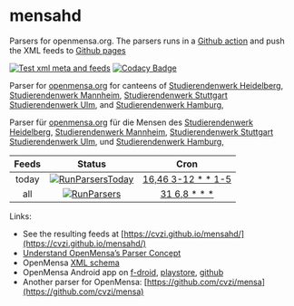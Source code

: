 # mensahd
Parsers for openmensa.org. The parsers runs in a [Github action](https://github.com/cvzi/mensahd/actions?query=workflow%3ARunParsers) and push the XML feeds to [Github pages](https://cvzi.github.io/mensahd/)



[![Test xml meta and feeds](https://github.com/cvzi/mensahd/workflows/Test%20xml%20meta%20and%20feeds/badge.svg)](https://github.com/cvzi/mensahd/actions?query=workflow%3A%22Test+xml+meta+and+feeds%22)
[![Codacy Badge](https://api.codacy.com/project/badge/Grade/e2aa5ab1cb304c0ab1f5719ad2b3acbf)](https://app.codacy.com/app/cvzi/mensahd?utm_source=github.com&utm_medium=referral&utm_content=cvzi/mensahd&utm_campaign=Badge_Grade_Dashboard)

Parser for [openmensa.org](https://openmensa.org/) for canteens of
[Studierendenwerk Heidelberg](http://www.stw.uni-heidelberg.de/en/speiseplan),
[Studierendenwerk Mannheim](https://www.stw-ma.de/Essen+_+Trinken/Men%C3%BCpl%C3%A4ne.html),
[Studierendenwerk Stuttgart](https://www.studierendenwerk-stuttgart.de/gastronomie/speiseangebot)
[Studierendenwerk Ulm](https://studierendenwerk-ulm.de/essen-trinken/speiseplaene/),
and [Studierendenwerk Hamburg](https://www.stwhh.de/speiseplan/),

Parser für [openmensa.org](https://openmensa.org/) für die Mensen des
[Studierendenwerk Heidelberg](http://www.stw.uni-heidelberg.de/de/speiseplan),
[Studierendenwerk Mannheim](https://www.stw-ma.de/Essen+_+Trinken/Men%C3%BCpl%C3%A4ne.html),
[Studierendenwerk Stuttgart](https://www.studierendenwerk-stuttgart.de/gastronomie/speiseangebot)
[Studierendenwerk Ulm](https://studierendenwerk-ulm.de/essen-trinken/speiseplaene/),
und [Studierendenwerk Hamburg](https://www.stwhh.de/speiseplan/),

|  Feeds       |                                         Status                                                                                                                  |                     Cron                                                                                                                                      |
|:------------:|:---------------------------------------------------------------------------------------------------------------------------------------------------------------:|:-------------------------------------------------------------------------------------------------------------------------------------------------------------:|
| today        | [![RunParsersToday](https://github.com/cvzi/mensahd/actions/workflows/updateFeedToday.yml/badge.svg)](https://github.com/cvzi/mensahd/actions/workflows/updateFeedToday.yml) | [16,46 3-12 * * 1-5](https://crontab.guru/#16,46_3-12_*_*_1-5 "“At minute 16 and 46 past every hour from 3 through 12 on every day-of-week from Monday through Friday.” ") |
| all          | [![RunParsers](https://github.com/cvzi/mensahd/actions/workflows/updateFeed.yml/badge.svg)](https://github.com/cvzi/mensahd/actions/workflows/updateFeed.yml)                | [31 6,8 * * *](https://crontab.guru/#31_6,8_*_*_* "“At minute 31 past hour 6 and 8.” ")                                                                                                 |


Links:
*   See the resulting feeds at [https://cvzi.github.io/mensahd/](https://cvzi.github.io/mensahd/)
*   [Understand OpenMensa’s Parser Concept](https://doc.openmensa.org/parsers/understand/)
*   OpenMensa [XML schema](https://doc.openmensa.org/feed/v2/)
*   OpenMensa Android app on [f-droid](https://f-droid.org/en/packages/de.uni_potsdam.hpi.openmensa/), [playstore](https://play.google.com/store/apps/details?id=de.uni_potsdam.hpi.openmensa), [github](https://github.com/domoritz/open-mensa-android)
*   Another parser for OpenMensa: [https://github.com/cvzi/mensa](https://github.com/cvzi/mensa)
